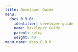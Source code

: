 ```yaml
---
title: Developer Guide
menu:
  docs_0.9.0:
    identifier: developer-guide
    name: Developer Guide
    parent: setup
    weight: 40
menu_name: docs_0.9.0
---
```


